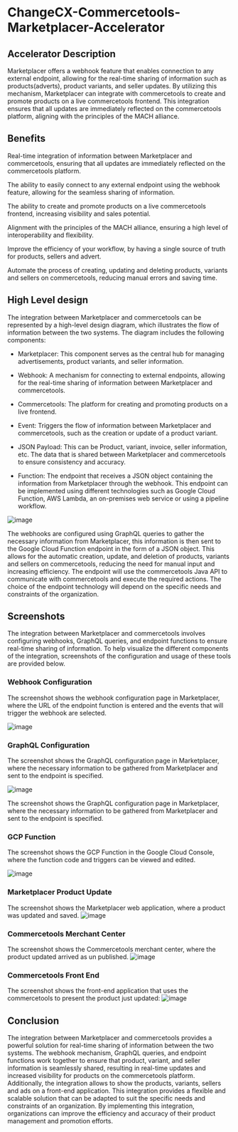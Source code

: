 # ChangeCX-Commercetools-Marketplacer-Accelerator


## Accelerator Description

Marketplacer offers a webhook feature that enables connection to any external endpoint, allowing for the real-time sharing of information such as products(adverts), product variants, and seller updates. By utilizing this mechanism, Marketplacer can integrate with commercetools to create and promote products on a live commercetools frontend. This integration ensures that all updates are immediately reflected on the commercetools platform, aligning with the principles of the MACH alliance.

## Benefits

Real-time integration of information between Marketplacer and commercetools, ensuring that all updates are immediately reflected on the commercetools platform.

The ability to easily connect to any external endpoint using the webhook feature, allowing for the seamless sharing of information.

The ability to create and promote products on a live commercetools frontend, increasing visibility and sales potential.

Alignment with the principles of the MACH alliance, ensuring a high level of interoperability and flexibility.

Improve the efficiency of your workflow, by having a single source of truth for products, sellers and advert.

Automate the process of creating, updating and deleting products, variants and sellers on commercetools, reducing manual errors and saving time.

## High Level design

The integration between Marketplacer and commercetools can be represented by a high-level design diagram, which illustrates the flow of information between the two systems. The diagram includes the following components:

- Marketplacer: This component serves as the central hub for managing advertisements, product variants, and seller information.

- Webhook: A mechanism for connecting to external endpoints, allowing for the real-time sharing of information between Marketplacer and commercetools.

- Commercetools: The platform for creating and promoting products on a live frontend.

- Event: Triggers the flow of information between Marketplacer and commercetools, such as the creation or update of a product variant.

- JSON Payload: This can be Product, variant, invoice, seller information, etc. The data that is shared between Marketplacer and commercetools to ensure consistency and accuracy.

- Function: The endpoint that receives a JSON object containing the information from Marketplacer through the webhook. This endpoint can be implemented using different technologies such as Google Cloud Function, AWS Lambda, an on-premises web service or using a pipeline workflow.

![image](https://user-images.githubusercontent.com/118915499/225122330-71cde472-fae5-46af-ae2a-afeaaead75fd.png)

The webhooks are configured using GraphQL queries to gather the necessary information from Marketplacer, this information is then sent to the Google Cloud Function endpoint in the form of a JSON object. This allows for the automatic creation, update, and deletion of products, variants and sellers on commercetools, reducing the need for manual input and increasing efficiency. The endpoint will use the commercetools Java API to communicate with commercetools and execute the required actions. The choice of the endpoint technology will depend on the specific needs and constraints of the organization.

## Screenshots

The integration between Marketplacer and commercetools involves configuring webhooks, GraphQL queries, and endpoint functions to ensure real-time sharing of information. To help visualize the different components of the integration, screenshots of the configuration and usage of these tools are provided below.

### Webhook Configuration

The screenshot shows the webhook configuration page in Marketplacer, where the URL of the endpoint function is entered and the events that will trigger the webhook are selected.

![image](https://user-images.githubusercontent.com/118915499/222575430-f18aec9e-cf35-4f84-aa87-e9589fb82e24.png)

### GraphQL Configuration

The screenshot shows the GraphQL configuration page in Marketplacer, where the necessary information to be gathered from Marketplacer and sent to the endpoint is specified.

![image](https://user-images.githubusercontent.com/118915499/222575492-17fbbe9d-efad-47bf-85bf-d74dfdc9c117.png)

The screenshot shows the GraphQL configuration page in Marketplacer, where the necessary information to be gathered from Marketplacer and sent to the endpoint is specified.

### GCP Function 

The screenshot shows the GCP Function in the Google Cloud Console, where the function code and triggers can be viewed and edited.

![image](https://user-images.githubusercontent.com/118915499/222575581-9e2c4ed8-3291-4a29-b0ad-d70c2bf2854a.png)

### Marketplacer Product Update

The screenshot shows the Marketplacer web application, where a product was updated and saved.
![image](https://user-images.githubusercontent.com/118915499/222575625-5e5cbb4c-479b-4b79-a123-e6584b474b94.png)

### Commercetools Merchant Center 

The screenshot shows the Commercetools merchant center, where the product updated arrived as un published.
![image](https://user-images.githubusercontent.com/118915499/222575689-83124961-0b35-4249-a448-4a641ddd142c.png)

### Commercetools Front End 

The screenshot shows the front-end application that uses the commercetools to present the product just updated:
![image](https://user-images.githubusercontent.com/118915499/222575739-1b5d304f-b028-4d87-ab57-24557d4276e5.png)

## Conclusion

The integration between Marketplacer and commercetools provides a powerful solution for real-time sharing of information between the two systems. The webhook mechanism, GraphQL queries, and endpoint functions work together to ensure that product, variant, and seller information is seamlessly shared, resulting in real-time updates and increased visibility for products on the commercetools platform. Additionally, the integration allows to show the products, variants, sellers and ads on a front-end application. This integration provides a flexible and scalable solution that can be adapted to suit the specific needs and constraints of an organization. By implementing this integration, organizations can improve the efficiency and accuracy of their product management and promotion efforts.

